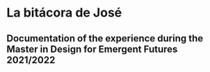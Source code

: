 


# La bitácora de José

## Documentation of the experience during the Master in Design for Emergent Futures 2021/2022